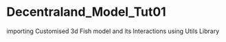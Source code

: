 # Decentraland_Model_Tut01
importing Customised 3d Fish model and its Interactions using Utils Library
